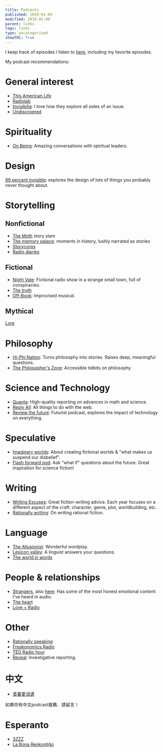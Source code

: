 ```yaml
---
title: Podcasts
published: 2019-01-09
modified: 2019-01-09
parent: links
tags: links
type: uncategorized
showTOC: True
---
```


I keep track of episodes I listen to [here](https://dynalist.io/d/wW7edPHuU41y1qxWAI0fL__c#z=mHOTpRB-wGtWKoBr6_SQfDlq), including my favorite episodes.

My podcast recommendations:

# General interest

* [This American Life](http://www.thisamericanlife.org/)
* [Radiolab](http://www.radiolab.org/)
* [Invisibilia](http://www.npr.org/podcasts/510307/invisibilia): I love how they explore all sides of an issue.
* [Undiscovered](http://www.undiscoveredpodcast.org)

# Spirituality

* [On Being](http://www.onbeing.org/): Amazing conversations with spiritual leaders.

# Design

[99 percent invisible](http://99percentinvisible.org/): explores the design of lots of things you probably never thought about.

# Storytelling

## Nonfictional

* [The Moth](https://themoth.org/) story slam
* [The memory palace](http://thememorypalace.us/): moments  in history, lushly narrated as stories
* [Storycorps](https://storycorps.org/)
* [Radio diaries](http://www.radiodiaries.org/)

## Fictional

* [Night Vale](http://www.welcometonightvale.com/): Fictional radio show in a strange small town, full of conspiracies.
* [The truth](http://www.thetruthpodcast.com/)
* [Off-Book](https://www.earwolf.com/show/off-book/): Improvised musical.

## Mythical

[Lore](http://www.lorepodcast.com/)

# Philosophy

* [Hi-Phi Nation](https://hiphination.org/): Turns philosophy into stories. Raises deep, meaningful questions.
* [The Philosopher's Zone](http://www.abc.net.au/radionational/programs/philosopherszone/): Accessible tidbits on philosophy

# Science and Technology

* [Quanta](https://www.quantamagazine.org/): High-quality reporting on advances in math and science.
* [Reply All](https://gimletmedia.com/reply-all/): All things to do with the web.
* [Review the future](http://reviewthefuture.com/): Futurist podcast, explores the impact of technology on everything.

# Speculative

* [Imaginary worlds](http://www.imaginaryworldspodcast.org/): About creating fictional worlds & "what makes us suspend our disbelief".
* [Flash forward pod](https://www.flashforwardpod.com/): Ask "what if" questions about the future. Great inspiration for science fiction!

# Writing 

* [Writing Excuses](http://www.writingexcuses.com/): Great fiction-writing advice. Each year focuses on a different aspect of the craft: character, genre, plot, worldbuilding, etc.
* [Rationally writing](http://daystareld.com/podcasts/rationally-writing/): On writing rational fiction.

# Language

* [The Allusionist](http://www.theallusionist.org/): Wonderful wordplay.
* [Lexicon valley](http://www.slate.com/articles/podcasts/lexicon_valley.html): A linguist answers your questions.
* [The world in words](https://www.pri.org/collections/world-words) 

# People & relationships

* [Strangers](http://www.kcrw.com/news-culture/shows/strangers), also [here](http://www.storycentral.org/strangers/): Has some of the most honest emotional content I've heard in audio. 
* [The heart](http://www.theheartradio.org/)
* [Love + Radio](http://loveandradio.org/)

# Other

* [Rationally speaking](http://rationallyspeakingpodcast.org/) 
* [Freakonomics Radio](http://freakonomics.com/)
* [TED Radio hour](http://www.npr.org/programs/ted-radio-hour/)
* [Reveal](https://www.revealnews.org/episodes/): Investigative reporting.

# 中文

* [青春愛消遣](http://youngloveplay.blogspot.com/)

如果你有中文podcast推薦、請留言！

# Esperanto

* [3ZZZ](http://www.esperanto.com.au/3zzz-esperanto-radio/)
* [La Bona Renkontiĝo](https://laboren.org/)